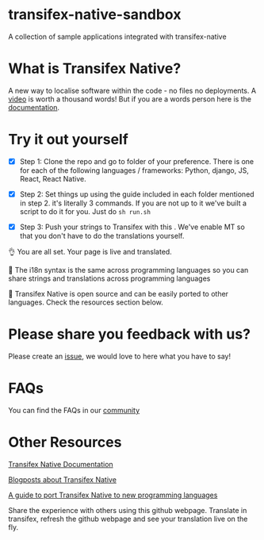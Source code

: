 # transifex-native-sandbox
A collection of sample applications integrated with transifex-native

# What is Transifex Native?

A new way to localise software within the code - no files no deployments. A [video](https://www.youtube.com/watch?v=SzEOCKNjRZU) is worth a thousand words!
But if you are a words person here is the [documentation](https://docs.transifex.com/transifex-native-sdk-overview/introduction).

# Try it out yourself

  
  - [x] Step 1: Clone the repo and go to folder of your preference. There is one for each of the following languages / frameworks: Python, django, JS, React, React Native.


  - [x] Step 2: Set things up using the guide included in each folder mentioned in step 2. it's literally 3 commands. 
        If you are not up to it we've built a script to do it for you. Just do ```sh run.sh```
  

  - [x] Step 3: Push your strings to Transifex with this <command>. We've enable MT so that you don't have to do the translations yourself.
   
   
 
  :ok_hand: You are all set. Your page is live and translated.
  
  
  :metal: The i18n syntax is the same across programming languages so you can share strings and translations across programming languages
 
 
  :metal:	Transifex Native is open source and can be easily ported to other languages. Check the resources section below.
 


# Please share you feedback with us?
Please create an [issue](https://github.com/transifex/transifex-native-sandbox/issues/new), we would love to here what you have to say!

# FAQs
You can find the FAQs in our [community](https://community.transifex.com/c/transifex-native/17)

# Other Resources
[Transifex Native Documentation](https://docs.transifex.com/transifex-native-sdk-overview/introduction)

[Blogposts about Transifex Native](https://www.transifex.com/blog/category/tx-native/)

[A guide to port Transifex Native to new programming languages](https://transifex.github.io/native-specs/)

Share the experience with others using this github webpage. Translate in transifex, refresh the github webpage and see your translation live on the fly.



